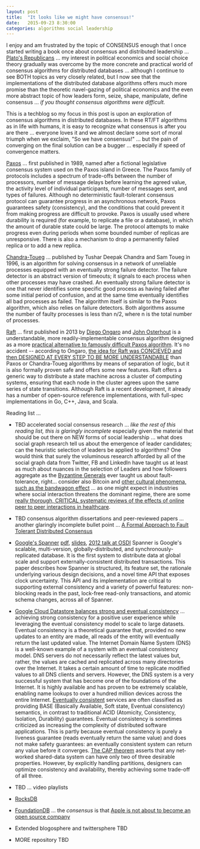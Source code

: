 ```yaml
---
layout: post
title:  "It looks like we might have consensus!"
date:   2015-09-23 8:30:00
categories: algorithms social leadership
---
```

I enjoy and am frustrated by the topic of CONSENSUS enough that I once started writing a book once about consensus and distributed leadership ... [Plato's Republicans](http://www.platosrepublicans.com/) ... my interest in political economics and social choice theory gradually was overcome by the more concrete and practical world of consensus algorithms for distributed databases ... although I continue to see BOTH topics as very closely related, but I now see that the implementations of the distributed database algorithms offers much more promise than the theoretic navel-gazing of political economics and the even more abstract topic of how leaders form, seize, shape, manipulate, define consensus ... *if you thought consensus algorithms were difficult.*

This is a techblog so my focus in this post is upon an exploration of consensus algorithms in distributed databases.  In these RT/FT algorithms as in life with humans, it is easy to recognize what consensus is after you are there ... everyone loves it and we almost declare some sort of moral triumph when we exclaim, "So we have consensus!" ... but the pain of converging on the final solution can be a bugger ... especially if speed of convergence matters.

[Paxos](https://en.wikipedia.org/wiki/Paxos_(computer_science)) ... first published in 1989, named after a fictional legislative consensus system used on the Paxos island in Greece. The Paxos family of protocols includes a spectrum of trade-offs between the number of processors, number of message delays before learning the agreed value, the activity level of individual participants, number of messages sent, and types of failures. Although no deterministic fault-tolerant consensus protocol can guarantee progress in an asynchronous network, Paxos guarantees safety (consistency), and the conditions that could prevent it from making progress are difficult to provoke. Paxos is usually used where durability is required (for example, to replicate a file or a database), in which the amount of durable state could be large. The protocol attempts to make progress even during periods when some bounded number of replicas are unresponsive. There is also a mechanism to drop a permanently failed replica or to add a new replica.

[Chandra-Toueg](https://en.wikipedia.org/wiki/Chandra%E2%80%93Toueg_consensus_algorithm) ... published by Tushar Deepak Chandra and Sam Toueg in 1996, is an algorithm for solving consensus in a network of unreliable processes equipped with an eventually strong failure detector. The failure detector is an abstract version of timeouts; it signals to each process when other processes may have crashed. An eventually strong failure detector is one that never identifies some specific good process as having failed after some initial period of confusion, and at the same time eventually identifies all bad processes as failed. The algorithm itself is similar to the Paxos algorithm, which also relies on failure detectors. Both algorithms assume the number of faulty processes is less than n/2, where n is the total number of processes.

[Raft](https://raft.github.io/) ... first published in 2013 by [Diego Ongaro](https://ongardie.net/) and [John Osterhout](http://web.stanford.edu/~ouster/cgi-bin/home.php) is a understandable, more readily-implementable consensus algorithm designed as a more [practical alternative to famously difficult Paxos algorithm](http://www.cl.cam.ac.uk/~ms705/pub/papers/2015-osr-raft.pdf). It's no accident -- according to Ongaro, [the idea for Raft was CONCIEVED and then DESIGNED AT EVERY STEP TO BE MORE UNDERSTANDABLE](https://www.youtube.com/watch?v=6bBggO6KN_k) than Paxos or Chandra-Toueg algorithms by means of separation of logic, but it is also formally proven safe and offers some new features. Raft offers a generic way to distribute a state machine across a cluster of computing systems, ensuring that each node in the cluster agrees upon the same series of state transitions.  Although Raft is a recent development, it already has a number of open-source reference implementations, with full-spec implementations in Go, C++, Java, and Scala.


Reading list ...

* TBD accelerated social consensus research ... *like the rest of this reading list, this is glaringly incomplete* especially given the material that should be out there on NEW forms of social leadership ... what does social graph research tell us about the emergence of leader candidates; can the heuristic selection of leaders be applied to algorithms?  One would think that surely the voluminous research afforded by all of the social graph data from Twitter, FB and LinkedIn have taught us at least as much about nuances in the selection of Leaders and how followers aggregate as the [Byzantine Generals](https://en.wikipedia.org/wiki/Byzantine_fault_tolerance) ever taught us about fault-tolerance, right... consider also Bitcoin and [other cultural phenomena, such as the bandwagon effect](https://en.wikipedia.org/wiki/Bandwagon_effect) ... as one might expect in industries where social interaction threatens the dominant regime, there are some [really thorough, CRITICAL systematic reviews of the effects of online peer to peer interactions in healthcare](http://www.ncbi.nlm.nih.gov/pmc/articles/PMC411092/).

* TBD consensus algorithm dissertations and peer-reviewed papers ... another glaringly incomplete bullet point ... [A Formal Approach to Fault Tolerant Distributed Consensus](http://lampwww.epfl.ch/~blackbal/Thesis/thesis.pdf)

* [Google's Spanner](http://research.google.com/archive/spanner.html) [pdf](http://static.googleusercontent.com/media/research.google.com/en//archive/spanner-osdi2012.pdf), [slides](http://research.google.com/archive/spanner-osdi2012.pptx), [2012 talk at OSDI](http://livestream.com/accounts/1545775/osdi12/videos/4646642) Spanner is Google's scalable, multi-version, globally-distributed, and synchronously-replicated database. It is the first system to distribute data at global scale and support externally-consistent distributed transactions. This paper describes how Spanner is structured, its feature set, the rationale underlying various design decisions, and a novel time API that exposes clock uncertainty. This API and its implementation are critical to supporting external consistency and a variety of powerful features: non-blocking reads in the past, lock-free read-only transactions, and atomic schema changes, across all of Spanner.

* [Google Cloud Datastore balances strong and eventual consistency](https://cloud.google.com/datastore/docs/articles/balancing-strong-and-eventual-consistency-with-google-cloud-datastore/) ... achieving strong consistency for a positive user experience while leveraging the eventual consistency model to scale to large datasets. Eventual consistency is a theoretical guarantee that, provided no new updates to an entity are made, all reads of the entity will eventually return the last updated value. The Internet Domain Name System (DNS) is a well-known example of a system with an eventual consistency model. DNS servers do not necessarily reflect the latest values but, rather, the values are cached and replicated across many directories over the Internet. It takes a certain amount of time to replicate modified values to all DNS clients and servers. However, the DNS system is a very successful system that has become one of the foundations of the Internet. It is highly available and has proven to be extremely scalable, enabling name lookups to over a hundred million devices across the entire Internet.  [Eventually consistent](https://en.wikipedia.org/wiki/Eventual_consistency) services are often classified as providing BASE (Basically Available, Soft state, Eventual consistency) semantics, in contrast to traditional ACID (Atomicity, Consistency, Isolation, Durability) guarantees. Eventual consistency is sometimes criticized as increasing the complexity of distributed software applications. This is partly because eventual consistency is purely a liveness guarantee (reads eventually return the same value) and does not make safety guarantees: an eventually consistent system can return any value before it converges.  [The CAP theorem](http://www.infoq.com/articles/cap-twelve-years-later-how-the-rules-have-changed) asserts that any net­worked shared-data system can have only two of three desirable properties. How­ever, by explicitly handling partitions, designers can optimize consistency and availability, thereby achieving some trade-off of all three.

* TBD ... video playlists

* [RocksDB](https://github.com/facebook/rocksdb)

* [FoundationDB](https://en.wikipedia.org/wiki/FoundationDB) ... the *consensus* is that [Apple is not about to become an open source company](http://www.forbes.com/sites/benkepes/2015/03/25/a-cautionary-open-source-tale-apple-buys-and-shutters-foundationdb/)

* Extended blogosphere and twittersphere TBD

* MORE repository TBD
